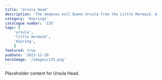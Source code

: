 ```yaml
---
title: 'Ursula Head'
description: 'The deepsea evil Queen Ursula from the Little Mermaid. A cool keyring for any fan of the movie'
category: 'Keyrings'
catalogue number: '135'
tags: [
    'ursula', 
    'little mermaid',
    'Keyring', 
    ]
featured: true
pubDate: '2023-12-20'
heroImage: '/images/135.png'
---
```


Placeholder content for Ursula Head.